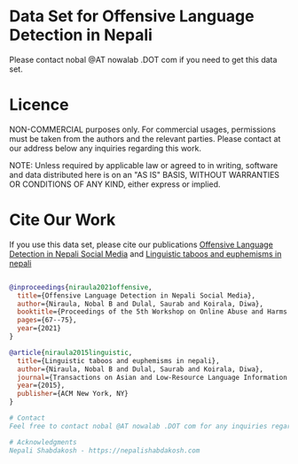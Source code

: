 # Data Set for Offensive Language Detection in Nepali 
Please contact nobal @AT nowalab .DOT com if you need to get this data set. 


# Licence 
NON-COMMERCIAL purposes only. For commercial usages, permissions must be taken from the authors and the relevant parties. Please contact at our address below any inquiries regarding this work.


NOTE:
Unless required by applicable law or agreed to in writing, software and data distributed here is on an "AS IS" BASIS, WITHOUT WARRANTIES OR CONDITIONS OF ANY KIND, either express or implied.



# Cite Our Work
If you use this data set, please cite our publications [Offensive Language Detection in Nepali Social Media](https://aclanthology.org/2021.woah-1.7.pdf) and  [Linguistic taboos and euphemisms in nepali](https://dl.acm.org/doi/pdf/10.1145/3524111)
```bibtex

@inproceedings{niraula2021offensive,
  title={Offensive Language Detection in Nepali Social Media},
  author={Niraula, Nobal B and Dulal, Saurab and Koirala, Diwa},
  booktitle={Proceedings of the 5th Workshop on Online Abuse and Harms (WOAH 2021)},
  pages={67--75},
  year={2021}
}

@article{niraula2015linguistic,
  title={Linguistic taboos and euphemisms in nepali},
  author={Niraula, Nobal B and Dulal, Saurab and Koirala, Diwa},
  journal={Transactions on Asian and Low-Resource Language Information Processing},
  year={2015},
  publisher={ACM New York, NY}
}

# Contact 
Feel free to contact nobal @AT nowalab .DOT com for any inquiries regarding this work.

# Acknowledgments
Nepali Shabdakosh - https://nepalishabdakosh.com 
